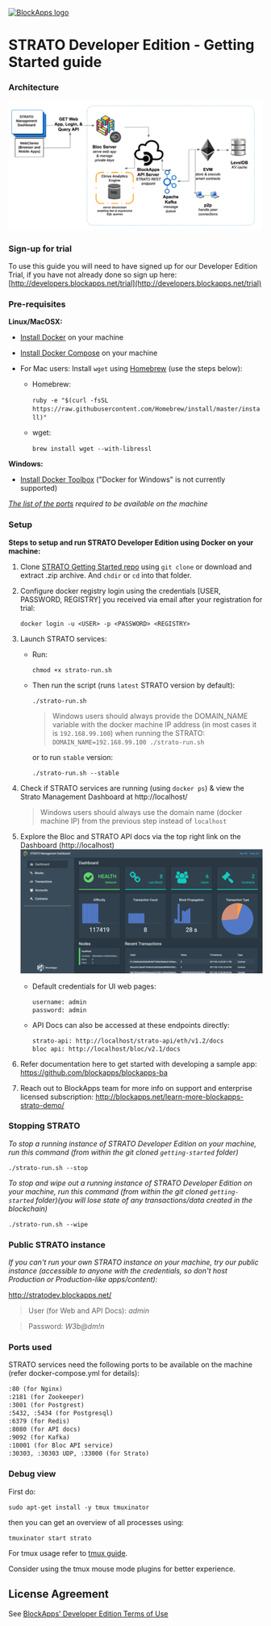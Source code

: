 [![BlockApps logo](http://blockapps.net/img/logo_cropped.png)](http://blockapps.net)

# STRATO Developer Edition - Getting Started guide

### Architecture

![STRATO-Architecture](STRATO-Architecture.png?raw=true "STRATO-Architecture")

### Sign-up for trial

To use this guide you will need to have signed up for our Developer Edition Trial, if you have not already done so sign up here: [http://developers.blockapps.net/trial](http://developers.blockapps.net/trial)

### Pre-requisites

**Linux/MacOSX:**

- [Install Docker](https://www.docker.com/community-edition) on your machine
- [Install Docker Compose](https://docs.docker.com/compose/install/) on your machine

- For Mac users: Install `wget` using [Homebrew](https://brew.sh/) (use the steps below):

    - Homebrew:

        ```ruby -e "$(curl -fsSL https://raw.githubusercontent.com/Homebrew/install/master/install)"```

    - wget:

        ```brew install wget --with-libressl```

**Windows:**

- [Install Docker Toolbox](https://www.docker.com/products/docker-toolbox) ("Docker for Windows" is not currently supported)

*[The list of the ports](#ports-used) required to be available on the machine*

### Setup

**Steps to setup and run STRATO Developer Edition using Docker on your machine:**

1. Clone [STRATO Getting Started repo](https://github.com/blockapps/strato-getting-started) using ```git clone``` or download and extract .zip archive. And `chdir` or `cd` into that folder.
2. Configure docker registry login using the credentials [USER, PASSWORD, REGISTRY] you received via email after your registration for trial:
    ```
    docker login -u <USER> -p <PASSWORD> <REGISTRY>
    ```
3. Launch STRATO services:
    - Run:
        ```
        chmod +x strato-run.sh
        ```
    - Then run the script (runs `latest` STRATO version by default):
        ```
        ./strato-run.sh
        ```
        
        >Windows users should always provide the DOMAIN_NAME variable with the docker machine IP address (in most cases it is `192.168.99.100`) when running the STRATO: ```DOMAIN_NAME=192.168.99.100 ./strato-run.sh```

        or to run `stable` version:
        ```
        ./strato-run.sh --stable
        ```
        
4. Check if STRATO services are running (using `docker ps`) & view the Strato Management Dashboard at http://localhost/

    >Windows users should always use the domain name (docker machine IP) from the previous step instead of `localhost`

5. Explore the Bloc and STRATO API docs via the top right link on the Dashboard (http://localhost)
        ![STRATO Management Dashboard](SMD.png?raw=true "STRATO Management Dashboard")

    - Default credentials for UI web pages:
        ```
        username: admin
        password: admin
        ```
    - API Docs can also be accessed at these endpoints directly:
        ```
        strato-api: http://localhost/strato-api/eth/v1.2/docs
        bloc api: http://localhost/bloc/v2.1/docs
        ```

6. Refer documentation here to get started with developing a sample app: https://github.com/blockapps/blockapps-ba

7. Reach out to BlockApps team for more info on support and enterprise licensed subscription: http://blockapps.net/learn-more-blockapps-strato-demo/

### Stopping STRATO
*To stop a running instance of STRATO Developer Edition on your machine, run this command (from within the git cloned `getting-started` folder)*
```
./strato-run.sh --stop
```

*To stop and wipe out a running instance of STRATO Developer Edition on your machine, run this command (from within the git cloned `getting-started` folder)(you will lose state of any  transactions/data created in the blockchain)*
```
./strato-run.sh --wipe
```

### Public STRATO instance

*If you can't run your own STRATO instance on your machine, try our public instance (accessible to anyone with the credentials, so don't host Production or Production-like apps/content):*

http://stratodev.blockapps.net/

>User (for Web and API Docs): *admin*

>Password: *W3b@dm!n*

### Ports used

STRATO services need the following ports to be available on the machine (refer docker-compose.yml for details):

```
:80 (for Nginx)
:2181 (for Zookeeper)
:3001 (for Postgrest)
:5432, :5434 (for Postgresql)
:6379 (for Redis)
:8080 (for API docs)
:9092 (for Kafka)
:10001 (for Bloc API service)
:30303, :30303 UDP, :33000 (for Strato)
```

### Debug view

First do:
```
sudo apt-get install -y tmux tmuxinator
```

then you can get an overview of all processes using:

```
tmuxinator start strato
```

For tmux usage refer to [tmux guide](http://man.openbsd.org/OpenBSD-current/man1/tmux.1).

Consider using the tmux mouse mode plugins for better experience.

## License Agreement

See [BlockApps’ Developer Edition Terms of Use](http://developers.blockapps.net/trial-license)

